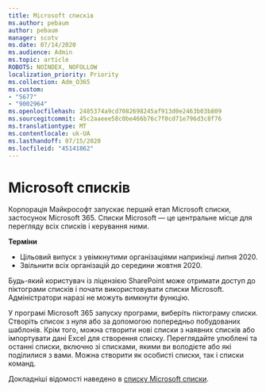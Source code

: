 ```yaml
---
title: Microsoft списків
ms.author: pebaum
author: pebaum
manager: scotv
ms.date: 07/14/2020
ms.audience: Admin
ms.topic: article
ROBOTS: NOINDEX, NOFOLLOW
localization_priority: Priority
ms.collection: Adm_O365
ms.custom:
- "5677"
- "9002964"
ms.openlocfilehash: 2485374a9cd7082698245af913d0e2463b03b809
ms.sourcegitcommit: 45c2aaeee58c0be466b76c7f0cd71e796d3c8f76
ms.translationtype: MT
ms.contentlocale: uk-UA
ms.lasthandoff: 07/15/2020
ms.locfileid: "45141862"
---
```

# <a name="microsoft-lists"></a>Microsoft списків

Корпорація Майкрософт запускає перший етап Microsoft списки, застосунок Microsoft 365. Списки Microsoft — це центральне місце для перегляду всіх списків і керування ними.  
  
**Терміни**  

- Цільовий випуск з увімкнутими організаціями наприкінці липня 2020.
- Звільнити всіх організацій до середини жовтня 2020.

Будь-який користувач із ліцензією SharePoint може отримати доступ до піктограми списків і почати використовувати списки Microsoft. Адміністратори наразі не можуть вимкнути функцію.
 
У програмі Microsoft 365 запуску програми, виберіть піктограму списки. Створіть список з нуля або за допомогою попередньо побудованих шаблонів. Крім того, можна створити нові списки з наявних списків або імпортувати дані Excel для створення списку. Переглядайте улюблені та останні списки, включно зі списками, якими ви володієте або які поділилися з вами. Можна створити як особисті списки, так і списки команд.  

Докладніші відомості наведено в [списку Microsoft списки](https://aka.ms/microsoftlists).